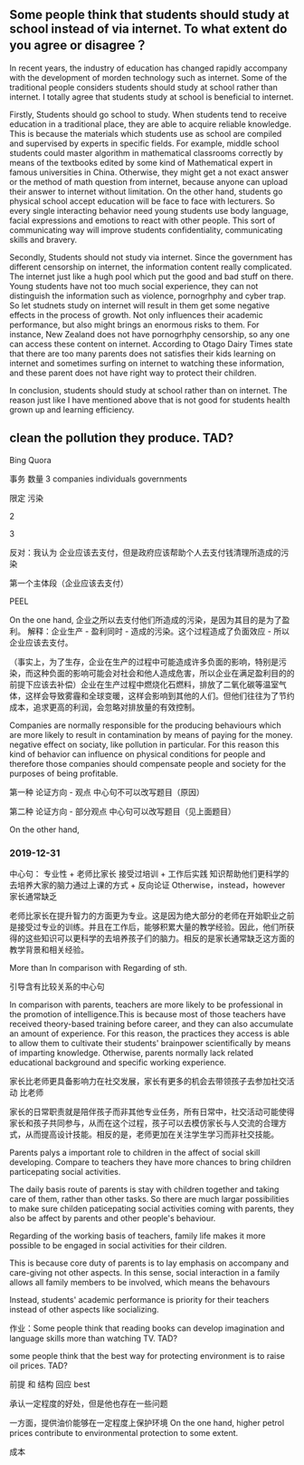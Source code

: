 ## Some people think that students should study at school instead of via internet. To what extent do you agree or disagree？

In recent years, the industry of education has changed rapidly accompany with the development of morden technology such as internet. Some of the traditional people considers students should study at school rather than internet. I totally agree that students study at school is beneficial to internet.

Firstly, Students should go school to study. When students tend to receive education in a traditional place, they are able to acquire reliable knowledge. This is because the materials which students use as school are compiled and supervised by experts in specific fields. For example, middle school students could master algorithm in mathematical classrooms correctly by means of the textbooks edited by some kind of Mathematical expert in famous universities in China. Otherwise, they might get a not exact answer or the method of math question from internet, because anyone can upload their answer to internet without limitation. On the other hand, students go physical school accept education will be face to face with lecturers. So every single interacting behavior need young students use body language, facial expressions and emotions to react with other people. This sort of communicating way will improve students confidentiality, communicating skills and bravery.

Secondly, Students should not study via internet. Since the government has different censorship on internet, the information content really complicated. The internet just like a hugh pool which put the good and bad stuff on there. Young students have not too much social experience, they can not distinguish the information such as violence, pornogrhphy and cyber trap. So let studnets study on internet will result in them get some negative effects in the process of growth. Not only influences their academic performance, but also might brings an enormous risks to them. For instance, New Zealand does not have pornogrhphy censorship, so any one can access these content on internet. According to Otago Dairy Times state that there are too many parents does not satisfies their kids learning on internet and sometimes surfing on internet to watching these information, and these parent does not have right way to protect their children.

In conclusion, students should study at school rather than on internet. The reason just like I have mentioned above that is not good for students health grown up and learning efficiency.


## clean the pollution they produce. TAD?

Bing   Quora

事务 数量 3  companies individuals governments

限定 污染

2

3

反对：我认为 企业应该去支付，但是政府应该帮助个人去支付钱清理所造成的污染

第一个主体段（企业应该去支付）

PEEL

On the one hand, 企业之所以去支付他们所造成的污染，是因为其目的是为了盈利。
解释：企业生产 - 盈利同时 - 造成的污染。这个过程造成了负面效应 - 所以企业应该去支付。

（事实上，为了生存，企业在生产的过程中可能造成许多负面的影响，特别是污染，而这种负面的影响可能会对社会和他人造成危害，所以企业在满足盈利目的的前提下应该去补偿）企业在生产过程中燃烧化石燃料，排放了二氧化碳等温室气体，这样会导致雾霾和全球变暖，这样会影响到其他的人们。但他们往往为了节约成本，追求更高的利润，会忽略对排放量的有效控制。

Companies are normally responsible for the producing behaviours which are more likely to result in contamination by means of paying for the money. negative effect on sociaty, like pollution in particular. For this reason this kind of behavior can influence on physical conditions for people and therefore those companies should compensate people and society for the purposes of being profitable.

第一种 论证方向 - 观点   中心句不可以改写题目（原因）

第二种 论证方向 - 部分观点  中心句可以改写题目（见上面题目）

On the other hand,



### 2019-12-31

中心句： 专业性 + 老师比家长
接受过培训 + 工作后实践
知识帮助他们更科学的去培养大家的脑力通过上课的方式
+
反向论证
Otherwise，instead，however
家长通常缺乏

老师比家长在提升智力的方面更为专业。这是因为绝大部分的老师在开始职业之前是接受过专业的训练。并且在工作后，能够积累大量的教学经验。因此，他们所获得的这些知识可以更科学的去培养孩子们的脑力。相反的是家长通常缺乏这方面的教学背景和相关经验。

More than
In comparison with
Regarding of sth.

引导含有比较关系的中心句

In comparison with parents, teachers are more likely to be professional in the promotion of intelligence.This is because most of those teachers have received theory-based training before career, and they can also accumulate an amount of experience. For this reason, the practices they access is able to allow them to cultivate their students' brainpower scientifically by means of imparting knowledge. Otherwise, parents normally lack related educational background and specific working experience.

家长比老师更具备影响力在社交发展，家长有更多的机会去带领孩子去参加社交活动 比老师

家长的日常职责就是陪伴孩子而非其他专业任务，所有日常中，社交活动可能使得家长和孩子共同参与，从而在这个过程，孩子可以去模仿家长与人交流的合理方式，从而提高设计技能。相反的是，老师更加在关注学生学习而非社交技能。

Parents palys a important role to children in the affect of social skill developing. Compare to teachers they have more chances to bring children particepating social activities.

The daily basis route of parents is stay with children together and taking care of them, rather than other tasks. So there are much largar possibilities to make sure childen paticepating social activities coming with parents, they also be affect by parents and other people's behaviour.

Regarding of the working basis of teachers, family life makes it more possible to be engaged in social activities for their cildren.

This is because core duty of parents is to lay emphasis on accompany and care-giving not other aspects. In this sense, social interaction in a family allows all family members to be involved, which means the behavours

Instead, students' academic performance is priority for their teachers instead of other aspects like socializing.



作业：Some people think that reading books can develop imagination and language skills more than watching TV. TAD?

some people think that the best way  for protecting environment is to raise oil prices. TAD?

前提 和 结构  回应 best

承认一定程度的好处，但是他也存在一些问题

一方面，提供油价能够在一定程度上保护环境 On the one hand, higher petrol prices contribute to environmental protection to some extent. 

成本


